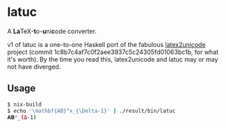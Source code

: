 # latuc

A **La**TeX-**t**o-**u**ni**c**ode converter.

v1 of latuc is a one-to-one Haskell port of the fabulous [latex2unicode](https://github.com/tomtung/latex2unicode) project (commit 1c8b7c4af7c0f2aee3937c5c24305fd01063bc1b, for what it's worth). By the time you read this, latex2unicode and latuc may or may not have diverged.

## Usage

```bash
$ nix-build
$ echo '\mathbf{AB}^x_{\Delta-1}' | ./result/bin/latuc
𝐀𝐁ˣ_(Δ-1)
```
